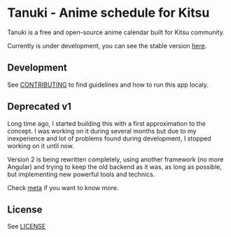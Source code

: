 # Tanuki - Anime schedule for Kitsu

Tanuki is a free and open-source anime calendar built for Kitsu community.

Currently is under development, you can see the stable version [here](https://www.tanukiapp.xyz/).

## Development

See [CONTRIBUTING](CONTRIBUTING.md) to find guidelines and how to run this app localy.

## Deprecated v1

Long time ago, I started building this with a first approximation to the concept. I was working on it during several months but due to my inexperience and lot of problems found during development, I stopped working on it until now.

Version 2 is being rewritten completely, using another framework (no more Angular) and trying to keep the old backend as it was, as long as possible, but implementing new powerful tools and technics.

Check [meta]() if you want to know more.

## License

See [LICENSE](./LICENSE)
